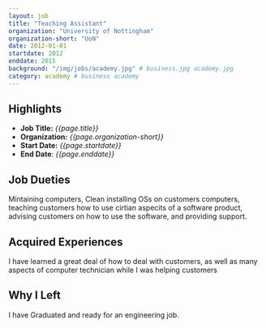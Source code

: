 ```yaml
---
layout: job
title: "Teaching Assistant"
organization: "University of Nottingham"
organization-short: "UoN"
date: 2012-01-01
startdate: 2012
enddate: 2015
background: "/img/jobs/academy.jpg" # business.jpg academy.jpg
category: academy # business academy
---
```


## Highlights

- **Job Title:** _{{page.title}}_
- **Organization:** _{{page.organization-short}}_
- **Start Date:** _{{page.startdate}}_
- **End Date**: _{{page.enddate}}_

## Job Dueties

Mintaining computers, Clean installing OSs on customers computers, teaching customers how to use cirtian aspecits of a software product, advising customers on how to use the software, and providing support.

## Acquired Experiences

I have learned a great deal of how to deal with customers, as well as many aspects of computer technician while I was helping customers

## Why I Left

I have Graduated and ready for an engineering job.
